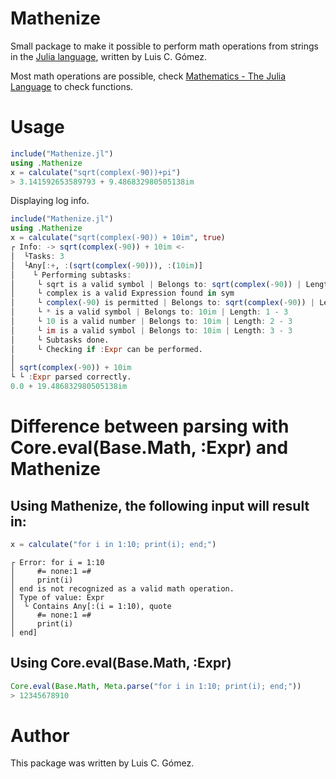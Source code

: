# Mathenize

Small package to make it possible to perform math operations
from strings in the [Julia language](http://julialang.org/),
written by Luis C. Gómez.

Most math operations are possible, check [Mathematics - The Julia Language](https://docs.julialang.org/en/v1/base/math/#Mathematical-Functions) to check functions.

# Usage

```julia
include("Mathenize.jl")
using .Mathenize
x = calculate("sqrt(complex(-90))+pi")
> 3.141592653589793 + 9.486832980505138im
```
Displaying log info.
```julia
include("Mathenize.jl")
using .Mathenize
x = calculate("sqrt(complex(-90)) + 10im", true)
┌ Info: -> sqrt(complex(-90)) + 10im <-
│  └Tasks: 3
│  └Any[:+, :(sqrt(complex(-90))), :(10im)]
│    └ Performing subtasks:
│     └ sqrt is a valid symbol | Belongs to: sqrt(complex(-90)) | Length: 1 - 2
│     └ complex is a valid Expression found in sym
│     └ complex(-90) is permitted | Belongs to: sqrt(complex(-90)) | Length: 2 - 2
│     └ * is a valid symbol | Belongs to: 10im | Length: 1 - 3
│     └ 10 is a valid number | Belongs to: 10im | Length: 2 - 3
│     └ im is a valid symbol | Belongs to: 10im | Length: 3 - 3
│     └ Subtasks done.
│     └ Checking if :Expr can be performed.
│
│ sqrt(complex(-90)) + 10im
└ └ :Expr parsed correctly.
0.0 + 19.486832980505138im
```
# Difference between parsing with Core.eval(Base.Math, :Expr) and Mathenize

## Using Mathenize, the following input will result in:
```julia
x = calculate("for i in 1:10; print(i); end;")
```
```
┌ Error: for i = 1:10
│     #= none:1 =#
│     print(i)
│ end is not recognized as a valid math operation.
│ Type of value: Expr
│  └ Contains Any[:(i = 1:10), quote
│     #= none:1 =#
│     print(i)
│ end]
```
## Using Core.eval(Base.Math, :Expr)
```julia
Core.eval(Base.Math, Meta.parse("for i in 1:10; print(i); end;"))
> 12345678910
```

# Author
This package was written by Luis C. Gómez.
